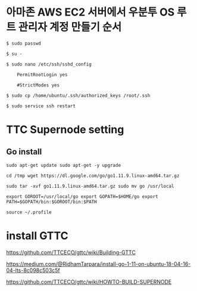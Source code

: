 # 아마존 AWS EC2 서버에서 우분투 OS 루트 관리자 계정 만들기 순서


    $ sudo passwd  
    
    $ su -
    
    $ sudo nano /etc/ssh/sshd_config      
    
        PermitRootLogin yes          
        
        #StrictModes yes
        
    $ sudo cp /home/ubuntu/.ssh/authorized_keys /root/.ssh
    
    $ sudo service ssh restart
    

# TTC Supernode setting

## Go install
`
sudo apt-get update
sudo apt-get -y upgrade
`

`
cd /tmp
wget https://dl.google.com/go/go1.11.9.linux-amd64.tar.gz
`

`
sudo tar -xvf go1.11.9.linux-amd64.tar.gz
sudo mv go /usr/local
`

`
export GOROOT=/usr/local/go
export GOPATH=$HOME/go
export PATH=$GOPATH/bin:$GOROOT/bin:$PATH
`

`
source ~/.profile
`

# install GTTC
https://github.com/TTCECO/gttc/wiki/Building-GTTC

https://medium.com/@RidhamTarpara/install-go-1-11-on-ubuntu-18-04-16-04-lts-8c098c503c5f

https://github.com/TTCECO/gttc/wiki/HOWTO-BUILD-SUPERNODE
